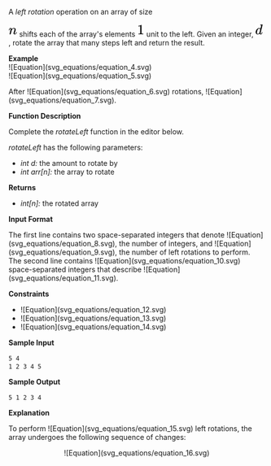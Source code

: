 <div class="challenge-body-html"><div class="challenge_problem_statement"><div class="msB challenge_problem_statement_body"><div class="hackdown-content"><svg style="display: none;"><defs id="MathJax_SVG_glyphs"></defs></svg><p>A <em>left rotation</em> operation on an array of size

![Equation](svg_equations/equation_1.svg) shifts each of the array's elements ![Equation](svg_equations/equation_2.svg) unit to the left. Given an integer, ![Equation](svg_equations/equation_3.svg), rotate the array that many steps left and return the result.  </p>
<p><strong>Example</strong> <br/>
![Equation](svg_equations/equation_4.svg) <br/>
![Equation](svg_equations/equation_5.svg) </p>
<p>After ![Equation](svg_equations/equation_6.svg) rotations, ![Equation](svg_equations/equation_7.svg).</p>
<p><strong>Function Description</strong> </p>
<p>Complete the <em>rotateLeft</em> function in the editor below.  </p>
<p><em>rotateLeft</em> has the following parameters:  </p>
<ul>
<li><em>int d:</em>  the amount to rotate by  </li>
<li><em>int arr[n]:</em> the array to rotate  </li>
</ul>
<p><strong>Returns</strong> </p>
<ul>
<li><em>int[n]:</em> the rotated array</li>
</ul></div></div></div><div class="challenge_input_format"><div class="msB challenge_input_format_title"><p><strong>Input Format</strong></p></div><div class="msB challenge_input_format_body"><div class="hackdown-content"><svg style="display: none;"><defs id="MathJax_SVG_glyphs"></defs></svg><p>The first line contains two space-separated integers that denote ![Equation](svg_equations/equation_8.svg), the number of integers, and ![Equation](svg_equations/equation_9.svg), the number of left rotations to perform. <br/>
The second line contains ![Equation](svg_equations/equation_10.svg) space-separated integers that describe ![Equation](svg_equations/equation_11.svg).  </p></div></div></div><div class="challenge_constraints"><div class="msB challenge_constraints_title"><p><strong>Constraints</strong></p></div><div class="msB challenge_constraints_body"><div class="hackdown-content"><svg style="display: none;"><defs id="MathJax_SVG_glyphs"></defs></svg><ul>
<li>![Equation](svg_equations/equation_12.svg) </li>
<li>![Equation](svg_equations/equation_13.svg) </li>
<li>![Equation](svg_equations/equation_14.svg)</li>
</ul></div></div></div><div class="challenge_sample_input"><div class="msB challenge_sample_input_title"><p><strong>Sample Input</strong></p></div><div class="msB challenge_sample_input_body"><div class="hackdown-content"><svg style="display: none;"><defs id="MathJax_SVG_glyphs"></defs></svg><pre><code>5 4
1 2 3 4 5
</code></pre></div></div></div><div class="challenge_sample_output"><div class="msB challenge_sample_output_title"><p><strong>Sample Output</strong></p></div><div class="msB challenge_sample_output_body"><div class="hackdown-content"><svg style="display: none;"><defs id="MathJax_SVG_glyphs"></defs></svg><pre><code>5 1 2 3 4
</code></pre></div></div></div><div class="challenge_explanation"><div class="msB challenge_explanation_title"><p><strong>Explanation</strong></p></div><div class="msB challenge_explanation_body"><div class="hackdown-content"><svg style="display: none;"><defs id="MathJax_SVG_glyphs"></defs></svg><p>To perform ![Equation](svg_equations/equation_15.svg) left rotations, the array undergoes the following sequence of changes: </p>
<p></p><div class="MathJax_SVG_Display" style="text-align: center;">![Equation](svg_equations/equation_16.svg)</div><p></p></div></div></div></div>

